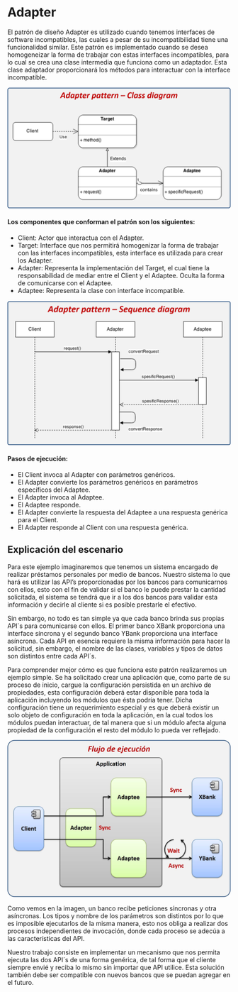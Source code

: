# Adapter

El patrón de diseño Adapter es utilizado cuando tenemos interfaces de software incompatibles, las cuales a pesar de su incompatibilidad tiene una funcionalidad similar. Este patrón es implementado cuando se desea homogeneizar la forma de trabajar con estas interfaces incompatibles, para lo cual se crea una clase intermedia que funciona como un adaptador. Esta clase adaptador proporcionará los métodos para interactuar con la interface incompatible.

![Adapter Pattern](src/main/resources/class_diagram.png)

#### Los componentes que conforman el patrón son los siguientes:

* Client: Actor que interactua con el Adapter.
* Target: Interface que nos permitirá homogenizar la forma de trabajar con las interfaces incompatibles, esta interface es utilizada para crear los Adapter.
* Adapter: Representa la implementación del Target, el cual tiene la responsabilidad de mediar entre el Client y el Adaptee. Oculta la forma de comunicarse con el Adaptee.
* Adaptee: Representa la clase con interface incompatible.

![Adapter Sequence](src/main/resources/sequence_diagram.png)

#### Pasos de ejecución:

* El Client invoca al Adapter con parámetros genéricos.
* El Adapter convierte los parámetros genéricos en parámetros específicos del Adaptee.
* El Adapter invoca al Adaptee.
* El Adaptee responde.
* El Adapter convierte la respuesta del Adaptee a una respuesta genérica para el Client.
* El Adapter responde al Client con una respuesta genérica.

## Explicación del escenario

Para este ejemplo imaginaremos que tenemos un sistema encargado de realizar préstamos personales por medio de bancos. Nuestro sistema lo que hará es utilizar las API’s proporcionadas por los bancos para comunicarnos con ellos, esto con el fin de validar si el banco le puede prestar la cantidad solicitada, el sistema se tendrá que ir a los dos bancos para validar esta información y decirle al cliente si es posible prestarle el efectivo.

Sin embargo, no todo es tan simple ya que cada banco brinda sus propias API´s para comunicarse con ellos. El primer banco XBank proporciona una interface síncrona y el segundo banco YBank proporciona una interface asíncrona. Cada API en esencia requiere la misma información para hacer la solicitud, sin embargo, el nombre de las clases, variables y tipos de datos son distintos entre cada API´s.

Para comprender mejor cómo es que funciona este patrón realizaremos un ejemplo simple. Se ha solicitado crear una aplicación que, como parte de su proceso de inicio, cargue la configuración persistida en un archivo de propiedades, esta configuración deberá estar disponible para toda la aplicación incluyendo los módulos que ésta podría tener. Dicha configuración tiene un requerimiento especial y es que deberá existir un solo objeto de configuración en toda la aplicación, en la cual todos los módulos puedan interactuar, de tal manera que si un módulo afecta alguna propiedad de la configuración el resto del módulo lo pueda ver reflejado.

![Adapter Explication](src/main/resources/execute_flow.png)

Como vemos en la imagen, un banco recibe peticiones síncronas y otra asíncronas. Los tipos y nombre de los parámetros son distintos por lo que es imposible ejecutarlos de la misma manera, esto nos obliga a realizar dos procesos independientes de invocación, donde cada proceso se adecúa a las características del API.

Nuestro trabajo consiste en implementar un mecanismo que nos permita ejecuta las dos API´s de una forma genérica, de tal forma que el cliente siempre envié y reciba lo mismo sin importar que API utilice. Esta solución también debe ser compatible con nuevos bancos que se puedan agregar en el futuro.